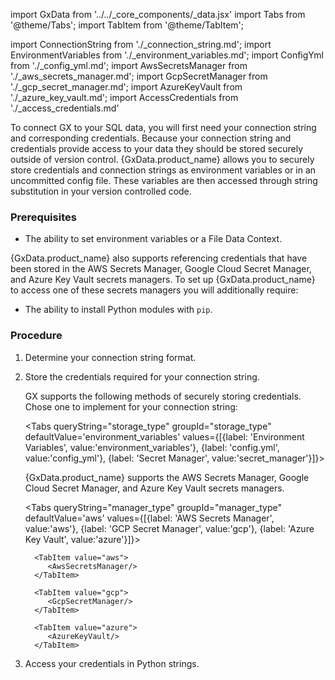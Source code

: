 import GxData from '../../_core_components/_data.jsx'
import Tabs from '@theme/Tabs';
import TabItem from '@theme/TabItem';

import ConnectionString from './_connection_string.md';
import EnvironmentVariables from './_environment_variables.md';
import ConfigYml from './_config_yml.md';
import AwsSecretsManager from './_aws_secrets_manager.md';
import GcpSecretManager from './_gcp_secret_manager.md';
import AzureKeyVault from './_azure_key_vault.md';
import AccessCredentials from './_access_credentials.md'



To connect GX to your SQL data, you will first need your connection string and corresponding credentials. Because your connection string and credentials provide access to your data they should be stored securely outside of version control.  {GxData.product_name} allows you to securely store credentials and connection strings as environment variables or in an uncommitted config file.  These variables are then accessed through string substitution in your version controlled code.

### Prerequisites

- The ability to set environment variables or a File Data Context.

{GxData.product_name} also supports referencing credentials that have been stored in the AWS Secrets Manager, Google Cloud Secret Manager, and Azure Key Vault secrets managers.  To set up {GxData.product_name} to access one of these secrets managers you will additionally require:

- The ability to install Python modules with `pip`.

### Procedure

1. Determine your connection string format.

   <ConnectionString/>

2. Store the credentials required for your connection string.

   GX supports the following methods of securely storing credentials.  Chose one to implement for your connection string:

   <Tabs queryString="storage_type" groupId="storage_type" defaultValue='environment_variables' values={[{label: 'Environment Variables', value:'environment_variables'}, {label: 'config.yml', value:'config_yml'}, {label: 'Secret Manager', value:'secret_manager'}]}>

   <TabItem value="environment_variables">
      <EnvironmentVariables/>
   </TabItem>

   <TabItem value="config_yml">
      <ConfigYml/>
   </TabItem>

   <TabItem value="secret_manager">

      {GxData.product_name} supports the AWS Secrets Manager, Google Cloud Secret Manager, and Azure Key Vault secrets managers.

      <Tabs queryString="manager_type" groupId="manager_type" defaultValue='aws' values={[{label: 'AWS Secrets Manager', value:'aws'}, {label: 'GCP Secret Manager', value:'gcp'}, {label: 'Azure Key Vault', value:'azure'}]}>
      
         <TabItem value="aws">
            <AwsSecretsManager/>
         </TabItem>

         <TabItem value="gcp">
            <GcpSecretManager/>
         </TabItem>

         <TabItem value="azure">
            <AzureKeyVault/>
         </TabItem>

      </Tabs>

   </TabItem>

   </Tabs>

3. Access your credentials in Python strings.

   <AccessCredentials/>
